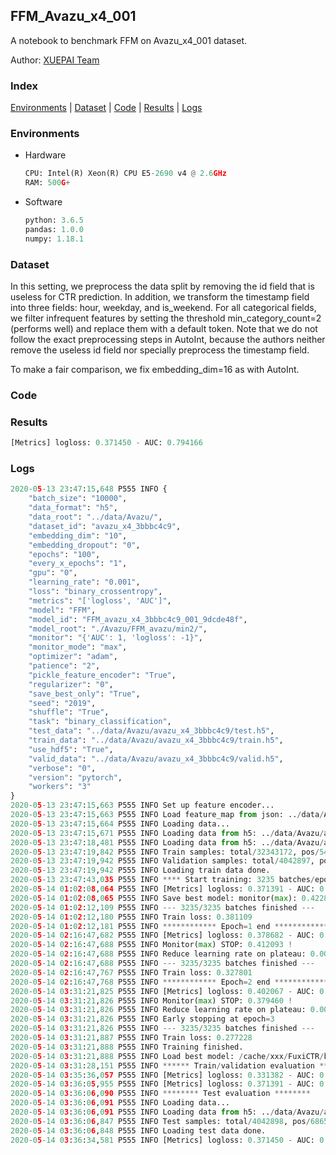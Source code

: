 ## FFM_Avazu_x4_001

A notebook to benchmark FFM on Avazu_x4_001 dataset.

Author: [XUEPAI Team](https://github.com/xue-pai)


### Index
[Environments](#Environments) | [Dataset](#Dataset) | [Code](#Code) | [Results](#Results) | [Logs](#Logs)

### Environments
+ Hardware

  ```python
  CPU: Intel(R) Xeon(R) CPU E5-2690 v4 @ 2.6GHz
  RAM: 500G+
  ```
+ Software

  ```python
  python: 3.6.5
  pandas: 1.0.0
  numpy: 1.18.1
  ```

### Dataset
In this setting, we preprocess the data split by removing the id field that is useless for CTR prediction. In addition, we transform the timestamp field into three fields: hour, weekday, and is_weekend. For all categorical fields, we filter infrequent features by setting the threshold min_category_count=2 (performs well) and replace them with a default <OOV> token. Note that we do not follow the exact preprocessing steps in AutoInt, because the authors neither remove the useless id field nor specially preprocess the timestamp field.

To make a fair comparison, we fix embedding_dim=16 as with AutoInt.


### Code




### Results
```python
[Metrics] logloss: 0.371450 - AUC: 0.794166
```


### Logs
```python
2020-05-13 23:47:15,648 P555 INFO {
    "batch_size": "10000",
    "data_format": "h5",
    "data_root": "../data/Avazu/",
    "dataset_id": "avazu_x4_3bbbc4c9",
    "embedding_dim": "10",
    "embedding_dropout": "0",
    "epochs": "100",
    "every_x_epochs": "1",
    "gpu": "0",
    "learning_rate": "0.001",
    "loss": "binary_crossentropy",
    "metrics": "['logloss', 'AUC']",
    "model": "FFM",
    "model_id": "FFM_avazu_x4_3bbbc4c9_001_9dcde48f",
    "model_root": "./Avazu/FFM_avazu/min2/",
    "monitor": "{'AUC': 1, 'logloss': -1}",
    "monitor_mode": "max",
    "optimizer": "adam",
    "patience": "2",
    "pickle_feature_encoder": "True",
    "regularizer": "0",
    "save_best_only": "True",
    "seed": "2019",
    "shuffle": "True",
    "task": "binary_classification",
    "test_data": "../data/Avazu/avazu_x4_3bbbc4c9/test.h5",
    "train_data": "../data/Avazu/avazu_x4_3bbbc4c9/train.h5",
    "use_hdf5": "True",
    "valid_data": "../data/Avazu/avazu_x4_3bbbc4c9/valid.h5",
    "verbose": "0",
    "version": "pytorch",
    "workers": "3"
}
2020-05-13 23:47:15,663 P555 INFO Set up feature encoder...
2020-05-13 23:47:15,663 P555 INFO Load feature_map from json: ../data/Avazu/avazu_x4_3bbbc4c9/feature_map.json
2020-05-13 23:47:15,664 P555 INFO Loading data...
2020-05-13 23:47:15,671 P555 INFO Loading data from h5: ../data/Avazu/avazu_x4_3bbbc4c9/train.h5
2020-05-13 23:47:18,481 P555 INFO Loading data from h5: ../data/Avazu/avazu_x4_3bbbc4c9/valid.h5
2020-05-13 23:47:19,842 P555 INFO Train samples: total/32343172, pos/5492052, neg/26851120, ratio/16.98%
2020-05-13 23:47:19,942 P555 INFO Validation samples: total/4042897, pos/686507, neg/3356390, ratio/16.98%
2020-05-13 23:47:19,942 P555 INFO Loading train data done.
2020-05-13 23:47:43,035 P555 INFO **** Start training: 3235 batches/epoch ****
2020-05-14 01:02:08,064 P555 INFO [Metrics] logloss: 0.371391 - AUC: 0.794224
2020-05-14 01:02:08,065 P555 INFO Save best model: monitor(max): 0.422833
2020-05-14 01:02:12,109 P555 INFO --- 3235/3235 batches finished ---
2020-05-14 01:02:12,180 P555 INFO Train loss: 0.381109
2020-05-14 01:02:12,181 P555 INFO ************ Epoch=1 end ************
2020-05-14 02:16:47,682 P555 INFO [Metrics] logloss: 0.378682 - AUC: 0.790775
2020-05-14 02:16:47,688 P555 INFO Monitor(max) STOP: 0.412093 !
2020-05-14 02:16:47,688 P555 INFO Reduce learning rate on plateau: 0.000100
2020-05-14 02:16:47,688 P555 INFO --- 3235/3235 batches finished ---
2020-05-14 02:16:47,767 P555 INFO Train loss: 0.327801
2020-05-14 02:16:47,768 P555 INFO ************ Epoch=2 end ************
2020-05-14 03:31:21,825 P555 INFO [Metrics] logloss: 0.402067 - AUC: 0.781527
2020-05-14 03:31:21,826 P555 INFO Monitor(max) STOP: 0.379460 !
2020-05-14 03:31:21,826 P555 INFO Reduce learning rate on plateau: 0.000010
2020-05-14 03:31:21,826 P555 INFO Early stopping at epoch=3
2020-05-14 03:31:21,826 P555 INFO --- 3235/3235 batches finished ---
2020-05-14 03:31:21,887 P555 INFO Train loss: 0.277228
2020-05-14 03:31:21,888 P555 INFO Training finished.
2020-05-14 03:31:21,888 P555 INFO Load best model: /cache/xxx/FuxiCTR/benchmarks/Avazu/FFM_avazu/min2/avazu_x4_3bbbc4c9/FFM_avazu_x4_3bbbc4c9_001_9dcde48f_model.ckpt
2020-05-14 03:31:28,151 P555 INFO ****** Train/validation evaluation ******
2020-05-14 03:35:36,057 P555 INFO [Metrics] logloss: 0.331382 - AUC: 0.854428
2020-05-14 03:36:05,955 P555 INFO [Metrics] logloss: 0.371391 - AUC: 0.794224
2020-05-14 03:36:06,090 P555 INFO ******** Test evaluation ********
2020-05-14 03:36:06,091 P555 INFO Loading data...
2020-05-14 03:36:06,091 P555 INFO Loading data from h5: ../data/Avazu/avazu_x4_3bbbc4c9/test.h5
2020-05-14 03:36:06,847 P555 INFO Test samples: total/4042898, pos/686507, neg/3356391, ratio/16.98%
2020-05-14 03:36:06,848 P555 INFO Loading test data done.
2020-05-14 03:36:34,581 P555 INFO [Metrics] logloss: 0.371450 - AUC: 0.794166


```
